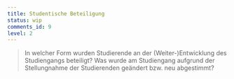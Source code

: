 ```yaml
---
title: Studentische Beteiligung
status: wip
comments_id: 9
level: 2
---
```


> In welcher Form wurden Studierende an der (Weiter-)Entwicklung des Studiengangs beteiligt? Was wurde am Studiengang aufgrund der Stellungnahme der Studierenden geändert bzw. neu abgestimmt?
